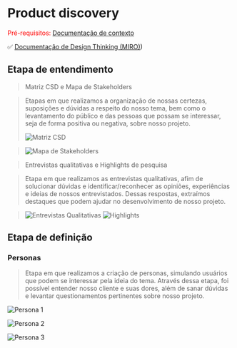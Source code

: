 # Product discovery

<span style="color:red">Pré-requisitos: <a href="01-Contexto.md"> Documentação de contexto</a></span>

✅ [Documentação de Design Thinking (MIRO)](https://miro.com/welcomeonboard/bzYxRGxLd21SWm1tWVcrdWZNd2V1RDV4SlF3SHhtVXhaKzh3V2ZuTk9jeFYzQlFvTEFqSE81RzFvRWJMVlFtN3MxbFNmYkRLSVVTVEtXbXI4UUVQZzRqVWs1aGRNUzJsM0dLRHlyblcyejNveUlJeGg4YytQNnVqZHhlZy9Zbkp3VHhHVHd5UWtSM1BidUtUYmxycDRnPT0hdjE=?share_link_id=964072475829))

## Etapa de entendimento


> Matriz CSD e Mapa de Stakeholders

> Etapas em que realizamos a organização de nossas certezas, suposições e dúvidas a respeito do nosso tema, bem como o levantamento do público e das pessoas que possam se interessar, seja de forma positiva ou negativa, sobre nosso projeto.
> 
> ![Matriz CSD](https://github.com/user-attachments/assets/cbd7fcc3-d104-46fa-9cbc-a0ee1a3c3afd)

> ![Mapa de Stakeholders](https://github.com/user-attachments/assets/498b6f86-97f2-4a04-9586-685a1fd13d9b)



> Entrevistas qualitativas e Highlights de pesquisa

> Etapa em que realizamos as entrevistas qualitativas, afim de solucionar dúvidas e identificar/reconhecer as opiniões, experiências e ideias de nossos entrevistados. Dessas respostas, extraímos destaques que podem ajudar no desenvolvimento de nosso projeto.
 

 
> ![Entrevistas Qualitativas](https://github.com/user-attachments/assets/bd4a9b43-3853-42a6-a920-9df5fd470d79)
> ![Highlights](https://github.com/user-attachments/assets/cee67b80-73ef-4321-be94-c32387e011f3)



## Etapa de definição

### Personas

> Etapa em que realizamos a criação de personas, simulando usuários que podem se interessar pela ideia do tema. Através dessa etapa, foi possível entender nosso cliente e suas dores, além de sanar dúvidas e levantar questionamentos pertinentes sobre nosso projeto.

![Persona 1](https://github.com/user-attachments/assets/f4481327-631a-42c9-a465-18d4c9c4fc9c)

![Persona 2](https://github.com/user-attachments/assets/33f2712e-b9d8-4faa-bb3f-48ca52592d06)

![Persona 3](https://github.com/user-attachments/assets/cea46a91-038d-4f4a-afb8-db92e9aebdd3)


